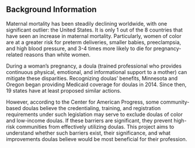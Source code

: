 ## Background Information

Maternal mortality has been steadily declining worldwide, with one significant outlier: the United States. It is only 1 out of the 8 countries that have seen an increase in maternal mortality. Particularly, women of color are at a greater risk for preterm deliveries, smaller babies, preeclampsia, and high blood pressure, and 3-4 times more likely to die for pregnancy-related reasons than white women.

During a woman’s pregnancy, a doula (trained professional who provides continuous physical, emotional, and informational support to a mother) can mitigate these disparities. Recognizing doulas’ benefits, Minnesota and Oregon began providing Medicaid coverage for doulas in 2014. Since then, 19 states have at least proposed similar actions.

However, according to the Center for American Progress, some community-based doulas believe the credentialing, training, and registration requirements under such legislation may serve to exclude doulas of color and low-income doulas. If these barriers are significant, they prevent high-risk communities from effectively utilizing doulas. This project aims to understand whether such barriers exist, their significance, and what improvements doulas believe would be most beneficial for their profession.


